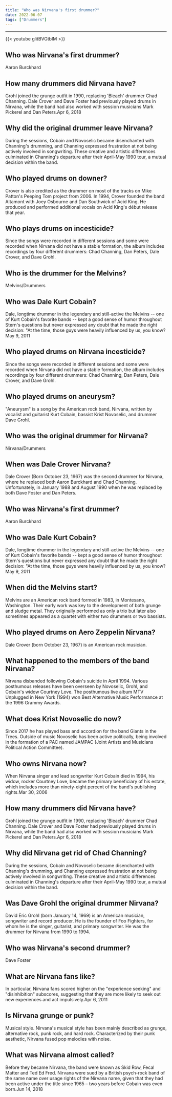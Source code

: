 ```yaml
---
title: "Who was Nirvana's first drummer?"
date: 2022-06-07
tags: ["Drummers"]
---
```


---
{{< youtube glitBVGtbIM >}}
## Who was Nirvana's first drummer?
Aaron Burckhard

## How many drummers did Nirvana have?
Grohl joined the grunge outfit in 1990, replacing 'Bleach' drummer Chad Channing. Dale Crover and Dave Foster had previously played drums in Nirvana, while the band had also worked with session musicians Mark Pickerel and Dan Peters.Apr 6, 2018

## Why did the original drummer leave Nirvana?
During the sessions, Cobain and Novoselic became disenchanted with Channing's drumming, and Channing expressed frustration at not being actively involved in songwriting. These creative and artistic differences culminated in Channing's departure after their April-May 1990 tour, a mutual decision within the band.

## Who played drums on downer?
Crover is also credited as the drummer on most of the tracks on Mike Patton's Peeping Tom project from 2006. In 1994, Crover founded the band Altamont with Joey Osbourne and Dan Southwick of Acid King. He produced and performed additional vocals on Acid King's début release that year.

## Who plays drums on incesticide?
Since the songs were recorded in different sessions and some were recorded when Nirvana did not have a stable formation, the album includes recordings by four different drummers: Chad Channing, Dan Peters, Dale Crover, and Dave Grohl.

## Who is the drummer for the Melvins?
Melvins/Drummers

## Who was Dale Kurt Cobain?
Dale, longtime drummer in the legendary and still-active the Melvins -- one of Kurt Cobain's favorite bands -- kept a good sense of humor throughout Stern's questions but never expressed any doubt that he made the right decision: "At the time, those guys were heavily influenced by us, you know?May 9, 2011

## Who played drums on Nirvana incesticide?
Since the songs were recorded in different sessions and some were recorded when Nirvana did not have a stable formation, the album includes recordings by four different drummers: Chad Channing, Dan Peters, Dale Crover, and Dave Grohl.

## Who played drums on aneurysm?
"Aneurysm" is a song by the American rock band, Nirvana, written by vocalist and guitarist Kurt Cobain, bassist Krist Novoselic, and drummer Dave Grohl.

## Who was the original drummer for Nirvana?
Nirvana/Drummers

## When was Dale Crover Nirvana?
Dale Crover (Born October 23, 1967) was the second drummer for Nirvana, where he replaced both Aaron Burckhard and Chad Channing. Unfortunately, in January 1988 and August 1990 when he was replaced by both Dave Foster and Dan Peters.

## Who was Nirvana's first drummer?
Aaron Burckhard

## Who was Dale Kurt Cobain?
Dale, longtime drummer in the legendary and still-active the Melvins -- one of Kurt Cobain's favorite bands -- kept a good sense of humor throughout Stern's questions but never expressed any doubt that he made the right decision: "At the time, those guys were heavily influenced by us, you know?May 9, 2011

## When did the Melvins start?
Melvins are an American rock band formed in 1983, in Montesano, Washington. Their early work was key to the development of both grunge and sludge metal. They originally performed as only a trio but later also sometimes appeared as a quartet with either two drummers or two bassists.

## Who played drums on Aero Zeppelin Nirvana?
Dale Crover (born October 23, 1967) is an American rock musician.

## What happened to the members of the band Nirvana?
Nirvana disbanded following Cobain's suicide in April 1994. Various posthumous releases have been overseen by Novoselic, Grohl, and Cobain's widow Courtney Love. The posthumous live album MTV Unplugged in New York (1994) won Best Alternative Music Performance at the 1996 Grammy Awards.

## What does Krist Novoselic do now?
Since 2017 he has played bass and accordion for the band Giants in the Trees. Outside of music Novoselic has been active politically, being involved in the formation of a PAC named JAMPAC (Joint Artists and Musicians Political Action Committee).

## Who owns Nirvana now?
When Nirvana singer and lead songwriter Kurt Cobain died in 1994, his widow, rocker Courtney Love, became the primary beneficiary of his estate, which includes more than ninety-eight percent of the band's publishing rights.Mar 30, 2006

## How many drummers did Nirvana have?
Grohl joined the grunge outfit in 1990, replacing 'Bleach' drummer Chad Channing. Dale Crover and Dave Foster had previously played drums in Nirvana, while the band had also worked with session musicians Mark Pickerel and Dan Peters.Apr 6, 2018

## Why did Nirvana get rid of Chad Channing?
During the sessions, Cobain and Novoselic became disenchanted with Channing's drumming, and Channing expressed frustration at not being actively involved in songwriting. These creative and artistic differences culminated in Channing's departure after their April-May 1990 tour, a mutual decision within the band.

## Was Dave Grohl the original drummer Nirvana?
David Eric Grohl (born January 14, 1969) is an American musician, songwriter and record producer. He is the founder of Foo Fighters, for whom he is the singer, guitarist, and primary songwriter. He was the drummer for Nirvana from 1990 to 1994.

## Who was Nirvana's second drummer?
Dave Foster

## What are Nirvana fans like?
In particular, Nirvana fans scored higher on the "experience seeking" and "disinhibition" subscores, suggesting that they are more likely to seek out new experiences and act impulsively.Apr 6, 2011

## Is Nirvana grunge or punk?
Musical style. Nirvana's musical style has been mainly described as grunge, alternative rock, punk rock, and hard rock. Characterized by their punk aesthetic, Nirvana fused pop melodies with noise.

## What was Nirvana almost called?
Before they became Nirvana, the band were known as Skid Row, Fecal Matter and Ted Ed Fred. Nirvana were sued by a British psych-rock band of the same name over usage rights of the Nirvana name, given that they had been active under the title since 1965 – two years before Cobain was even born.Jun 14, 2018

